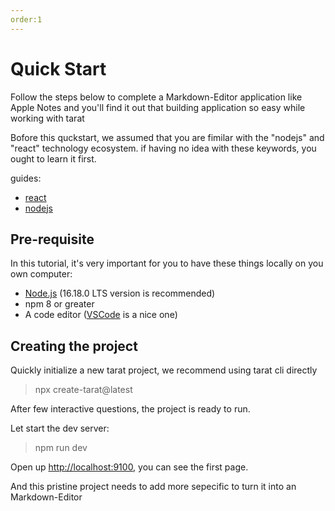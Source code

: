 ```yaml
---
order:1
---
```


# Quick Start

Follow the steps below to complete a Markdown-Editor application like Apple Notes and you'll find it out that building application so easy while working with tarat

Bofore this quckstart, we assumed that you are fimilar with the "nodejs" and "react" technology ecosystem. if having no idea with these keywords, you ought to learn it first.

guides:

- [react](https://reactjs.org/)
- [nodejs](https://nodejs.org/en/)

## Pre-requisite

In this tutorial, it's very important for you to have these things locally on you own computer:

- [Node.js](https://nodejs.org/en/) (16.18.0 LTS version is recommended)
- npm 8 or greater 
- A code editor ([VSCode](https://code.visualstudio.com/) is a nice one)

## Creating the project

Quickly initialize a new tarat project, we recommend using tarat cli directly

> npx create-tarat@latest

After few interactive questions, the project is ready to run.

Let start the dev server:

> npm run dev

Open up [http://localhost:9100](http://localhost:9100), you can see the first page.

And this pristine project needs to add more sepecific to turn it into an Markdown-Editor




